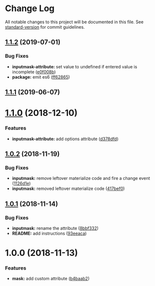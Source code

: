 # Change Log

All notable changes to this project will be documented in this file. See [standard-version](https://github.com/conventional-changelog/standard-version) for commit guidelines.

<a name="1.1.2"></a>
## [1.1.2](https://github.com/MaximBalaganskiy/aurelia-inputmask/compare/v1.1.1...v1.1.2) (2019-07-01)


### Bug Fixes

* **inputmask-attribute:** set value to undefined if entered value is incomplete ([e0f008b](https://github.com/MaximBalaganskiy/aurelia-inputmask/commit/e0f008b))
* **package:** emit es6 ([ff62865](https://github.com/MaximBalaganskiy/aurelia-inputmask/commit/ff62865))



<a name="1.1.1"></a>
## [1.1.1](https://github.com/MaximBalaganskiy/aurelia-inputmask/compare/v1.1.0...v1.1.1) (2019-06-07)



<a name="1.1.0"></a>
# [1.1.0](https://github.com/MaximBalaganskiy/aurelia-inputmask/compare/v1.0.2...v1.1.0) (2018-12-10)


### Features

* **inputmask-attribute:** add options attribute ([d378dfd](https://github.com/MaximBalaganskiy/aurelia-inputmask/commit/d378dfd))



<a name="1.0.2"></a>
## [1.0.2](https://github.com/MaximBalaganskiy/aurelia-inputmask/compare/v1.0.1...v1.0.2) (2018-11-19)


### Bug Fixes

* **inputmask:** remove leftover materialize code and fire a change event ([1126d1e](https://github.com/MaximBalaganskiy/aurelia-inputmask/commit/1126d1e))
* **inputmask:** removed leftover materialize code ([417bef0](https://github.com/MaximBalaganskiy/aurelia-inputmask/commit/417bef0))



<a name="1.0.1"></a>
## [1.0.1](https://github.com/MaximBalaganskiy/aurelia-inputmask/compare/v1.0.0...v1.0.1) (2018-11-14)


### Bug Fixes

* **inputmask:** rename the attribute ([8bbf332](https://github.com/MaximBalaganskiy/aurelia-inputmask/commit/8bbf332))
* **README:** add instructions ([93eeaca](https://github.com/MaximBalaganskiy/aurelia-inputmask/commit/93eeaca))



<a name="1.0.0"></a>
# 1.0.0 (2018-11-13)


### Features

* **mask:** add custom attribute ([b4baab2](https://github.com/MaximBalaganskiy/aurelia-inputmask/commit/b4baab2))
